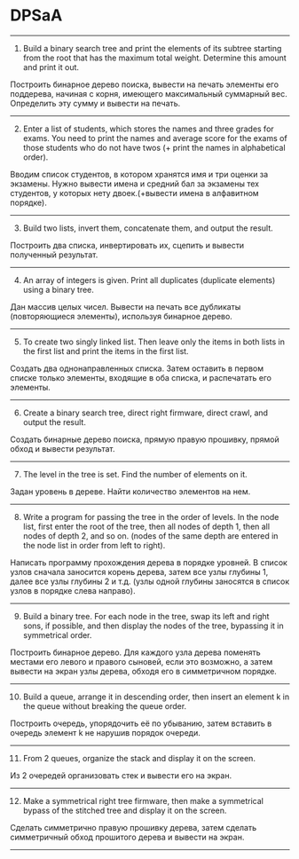 # DPSaA
---------------------------------------------------------------------------------------------------------------------------------------
1. Build a binary search tree and print the elements of its subtree starting from the root that has the maximum total weight. Determine this amount and print it out.

Построить бинарное дерево поиска, вывести на печать элементы его поддерева, начиная с корня, имеющего максимальный суммарный вес. Определить эту сумму и вывести на печать.

---------------------------------------------------------------------------------------------------------------------------------------
2. Enter a list of students, which stores the names and three grades for exams. You need to print the names and average score for the exams of those students who do not have twos (+ print the names in alphabetical order).

Вводим список студентов, в котором хранятся имя и три оценки за экзамены. Нужно вывести имена и средний бал за экзамены тех студентов, у которых нету двоек.(+вывести имена в алфавитном порядке).

---------------------------------------------------------------------------------------------------------------------------------------
3. Build two lists, invert them, concatenate them, and output the result.

Построить два списка, инвертировать их, сцепить и вывести полученный результат.

---------------------------------------------------------------------------------------------------------------------------------------
4. An array of integers is given. Print all duplicates (duplicate elements) using a binary tree.

Дан массив целых чисел. Вывести на печать все дубликаты (повторяющиеся элементы), используя бинарное дерево.

---------------------------------------------------------------------------------------------------------------------------------------
5. To create two singly linked list. Then leave only the items in both lists in the first list and print the items in the first list.

Создать два однонаправленных списка. Затем оставить в первом списке только элементы, входящие в оба списка, и распечатать его элементы.

---------------------------------------------------------------------------------------------------------------------------------------
6. Create a binary search tree, direct right firmware, direct crawl, and output the result.

Создать бинарные дерево поиска, прямую правую прошивку, прямой обход и вывести результат.

---------------------------------------------------------------------------------------------------------------------------------------
7. The level in the tree is set. Find the number of elements on it.

Задан уровень в дереве. Найти количество элементов на нем.

---------------------------------------------------------------------------------------------------------------------------------------
8. Write a program for passing the tree in the order of levels. In the node list, first enter the root of the tree, then all nodes of depth 1, then all nodes of depth 2, and so on. (nodes of the same depth are entered in the node list in order from left to right).

Написать программу прохождения дерева в порядке уровней. В список узлов сначала заносится корень дерева, затем все узлы глубины 1, далее все узлы глубины 2 и т.д. (узлы одной глубины заносятся в список узлов в порядке слева направо).

---------------------------------------------------------------------------------------------------------------------------------------
9. Build a binary tree. For each node in the tree, swap its left and right sons, if possible, and then display the nodes of the tree, bypassing it in symmetrical order.

Построить бинарное дерево. Для каждого узла дерева поменять местами его левого и правого сыновей, если это возможно, а затем вывести на экран узлы дерева, обходя его в симметричном порядке.

---------------------------------------------------------------------------------------------------------------------------------------
10. Build a queue, arrange it in descending order, then insert an element k in the queue without breaking the queue order.

Построить очередь, упорядочить её по убыванию, затем вставить в очередь элемент k не нарушив порядок очереди.

---------------------------------------------------------------------------------------------------------------------------------------
11. From 2 queues, organize the stack and display it on the screen.

Из 2 очередей организовать стек и вывести его на экран.

---------------------------------------------------------------------------------------------------------------------------------------
12. Make a symmetrical right tree firmware, then make a symmetrical bypass of the stitched tree and display it on the screen.

Сделать симметрично правую прошивку дерева, затем сделать симметричный обход прошитого дерева и вывести на экран.

---------------------------------------------------------------------------------------------------------------------------------------
